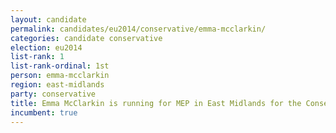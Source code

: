 ```yaml
---
layout: candidate
permalink: candidates/eu2014/conservative/emma-mcclarkin/
categories: candidate conservative
election: eu2014
list-rank: 1
list-rank-ordinal: 1st
person: emma-mcclarkin
region: east-midlands
party: conservative
title: Emma McClarkin is running for MEP in East Midlands for the Conservative Party
incumbent: true
---
```

